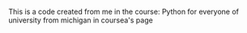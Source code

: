 This is a code created from me in the course: Python for everyone of university from michigan in coursea's page
